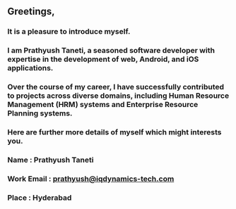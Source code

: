 ## Greetings,

### It is a pleasure to introduce myself. 

### I am Prathyush Taneti, a seasoned software developer with expertise in the development of web, Android, and iOS applications. 
### Over the course of my career, I have successfully contributed to projects across diverse domains, including Human Resource Management (HRM) systems and Enterprise Resource Planning systems. 

### Here are further more details of myself which might interests you.

### Name : Prathyush Taneti
### Work Email : prathyush@iqdynamics-tech.com
### Place : Hyderabad

<!--
**PrathyushTaneti/PrathyushTaneti** is a ✨ _special_ ✨ repository because its `README.md` (this file) appears on your GitHub profile.

Here are some ideas to get you started:

- 🔭 I’m currently working on ...
- 🌱 I’m currently learning ...
- 👯 I’m looking to collaborate on ...
- 🤔 I’m looking for help with ...
- 💬 Ask me about ...
- 📫 How to reach me: ...
- 😄 Pronouns: ...
- ⚡ Fun fact: ...
-->
